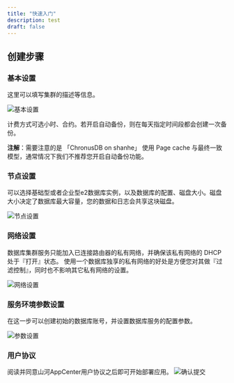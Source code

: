 ```yaml
---
title: "快速入门"
description: test
draft: false
---
```


## 创建步骤

### 基本设置

这里可以填写集群的描述等信息。

![基本设置](../../_images/base_step_1.png)

计费方式可选小时、合约。若开启自动备份，则在每天指定时间段都会创建一次备份。

**注解**：需要注意的是 「ChronusDB on shanhe」 使用 Page cache 与最终一致模型，通常情况下我们不推荐您开启自动备份功能。

### 节点设置

可以选择基础型或者企业型e2数据库实例，以及数据库的配置、磁盘大小。磁盘大小决定了数据库最大容量，您的数据和日志会共享这块磁盘。

![节点设置](../../_images/base_step_2.png)

### 网络设置

数据库集群服务只能加入已连接路由器的私有网络，并确保该私有网络的 DHCP 处于『打开』状态。 使用一个数据库独享的私有网络的好处是方便您对其做『过滤控制』，同时也不影响其它私有网络的设置。

![网络设置](../../_images/base_step_3.png)

### 服务环境参数设置

在这一步可以创建初始的数据库账号，并设置数据库服务的配置参数。

![参数设置](../../_images/base_step_4.png)

### 用户协议

阅读并同意山河AppCenter用户协议之后即可开始部署应用。
![确认提交](../../_images/base_step_5.png)
